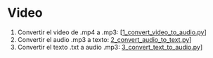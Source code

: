 # Video
1. Convertir el video de .mp4 a .mp3: [[1_convert_video_to_audio.py](https://github.com/mastecLab/openai/blob/main/video/1_convert_video_to_audio.py)] 
2. Convertir el audio .mp3 a texto: [2_convert_audio_to_text.py](https://github.com/mastecLab/openai/blob/main/video/2_convert_audio_to_text.py)]
3.  Convertir el texto .txt a audio .mp3: [3_convert_text_to_audio.py](https://github.com/mastecLab/openai/blob/main/video/3_convert_text_to_audio.py)]
   
